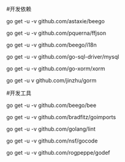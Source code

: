 #开发依赖

go get -u -v github.com/astaxie/beego

go get -u -v github.com/pquerna/ffjson

go get -u -v github.com/beego/i18n

go get -u -v github.com/go-sql-driver/mysql

go get -u -v github.com/go-xorm/xorm

go get -u  v github.com/jinzhu/gorm

#开发工具

go get -u -v github.com/beego/bee

go get -u -v github.com/bradfitz/goimports

go get -u -v github.com/golang/lint

go get -u -v github.com/nsf/gocode

go get -u -v github.com/rogpeppe/godef